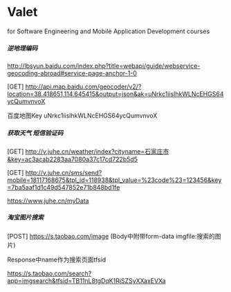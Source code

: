 # Valet
for Software Engineering and Mobile Application Development courses





##### 逆地理编码

http://lbsyun.baidu.com/index.php?title=webapi/guide/webservice-geocoding-abroad#service-page-anchor-1-0

[GET] http://api.map.baidu.com/geocoder/v2/?location=38.418651,114.645415&output=json&ak=uNrkc1iislhkWLNcEHGS64ycQumvnvoX

百度地图Key uNrkc1iislhkWLNcEHGS64ycQumvnvoX

##### 获取天气 短信验证码

[GET] http://v.juhe.cn/weather/index?cityname=石家庄市&key=ac3acab2283aa7080a37c17cd722b5d5

[GET] http://v.juhe.cn/sms/send?mobile=18117168675&tpl_id=118938&tpl_value=%23code%23=123456&key=7ba5aaf1d1c49d547852e71b848bd1fe 

https://www.juhe.cn/myData



##### 淘宝图片搜索

[POST] https://s.taobao.com/image (Body中附带form-data imgfile:搜索的图片)

Response中name作为搜索页面tfsid

https://s.taobao.com/search?app=imgsearch&tfsid=TB11nL8tgDqK1RjSZSyXXaxEVXa

